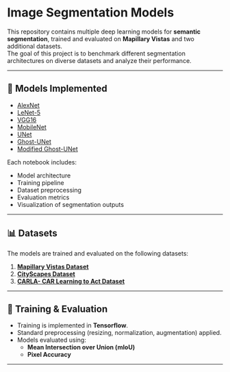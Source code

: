 # Image Segmentation Models

This repository contains multiple deep learning models for **semantic segmentation**, trained and evaluated on **Mapillary Vistas** and two additional datasets.  
The goal of this project is to benchmark different segmentation architectures on diverse datasets and analyze their performance.

---

## 📂 Models Implemented

- [AlexNet](./AlexNet.ipynb)  
- [LeNet-5](./LeNet-5.ipynb)  
- [VGG16](./VGG16.ipynb)  
- [MobileNet](./MobileNet.ipynb)  
- [UNet](./unet.ipynb)  
- [Ghost-UNet](./Ghost_unet.ipynb)  
- [Modified Ghost-UNet](./Modified%20Ghost_unet.ipynb)  

Each notebook includes:
- Model architecture  
- Training pipeline  
- Dataset preprocessing  
- Evaluation metrics  
- Visualization of segmentation outputs  

---

## 📊 Datasets

The models are trained and evaluated on the following datasets:

1. **[Mapillary Vistas Dataset](https://www.mapillary.com/dataset/vistas)**  
2. **[CityScapes Dataset](https://www.cityscapes-dataset.com/)**
3. **[CARLA- CAR Learning to Act Dataset](https://carla.org/)**  

---

## 🚀 Training & Evaluation

- Training is implemented in **Tensorflow**.  
- Standard preprocessing (resizing, normalization, augmentation) applied.  
- Models evaluated using:
  - **Mean Intersection over Union (mIoU)**  
  - **Pixel Accuracy**  

---
